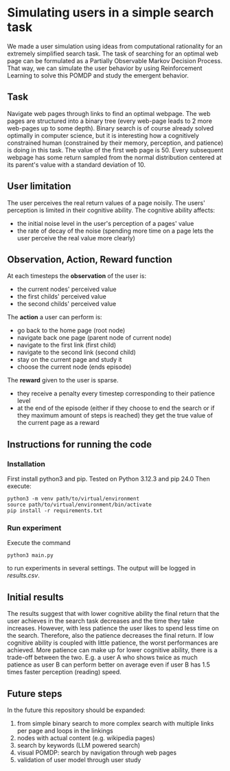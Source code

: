 # Simulating users in a simple search task
We made a user simulation using ideas from computational rationality for an extremely simplified search task.
The task of searching for an optimal web page can be formulated as a Partially Observable Markov Decision Process. That way, we can simulate the user behavior by using Reinforcement Learning to solve this POMDP and study the emergent behavior.

## Task
Navigate web pages through links to find an optimal webpage.
The web pages are structured into a binary tree (every web-page leads to 2 more web-pages up to some depth). Binary search is of course already solved optimally in computer science, but it is interesting how a cognitively constrained human (constrained by their memory, perception, and patience) is doing in  this task.
The value of the first web page is 50.
Every subsequent webpage has some return sampled from the normal distribution centered at its parent's value with a standard deviation of 10.

## User limitation
The user perceives the real return values of a page noisily.
The users' perception is limited in their cognitive ability.
The cognitive ability affects:
- the initial noise level in the user's perception of a pages' value
- the rate of decay of the noise (spending more time on a page lets the user perceive the real value more clearly)

## Observation, Action, Reward function
At each timesteps the **observation** of the user is:
- the current nodes' perceived value
- the first childs' perceived value
- the second childs' perceived value

The **action** a user can perform is:
- go back to the home page (root node)
- navigate back one page (parent node of current node)
- navigate to the first link (first child)
- navigate to the second link (second child)
- stay on the current page and study it
- choose the current node (ends episode)

The **reward** given to the user is sparse.
- they receive a penalty every timestep corresponding to their patience level
- at the end of the episode (either if they choose to end the search or if they maximum amount of steps is reached) they get the true value of the current page as a reward


## Instructions for running the code

### Installation
First install python3 and pip. Tested on Python 3.12.3 and pip 24.0
Then execute:
```
python3 -m venv path/to/virtual/environment
source path/to/virtual/environment/bin/activate
pip install -r requirements.txt
```

### Run experiment
Execute the command
```
python3 main.py
```
to run experiments in several settings. The output will be logged in _results.csv_.

## Initial results
The results suggest that with lower cognitive ability the final return that the user achieves in the search task decreases and the time they take increases. However, with less patience the user likes to spend less time on the search. Therefore, also the patience decreases the final return. If low cognitive ability is coupled with little patience, the worst performances are achieved.
More patience can make up for lower cognitive ability, there is a trade-off between the two. E.g. a user A who shows twice as much patience as user B can perform better on average even if user B has 1.5 times faster perception (reading) speed.


## Future steps
In the future this repository should be expanded:
1. from simple binary search to more complex search with multiple links per page and loops in the linkings
2. nodes with actual content (e.g. wikipedia pages)
3. search by keywords (LLM powered search)
4. visual POMDP: search by navigation through web pages
5. validation of user model through user study
